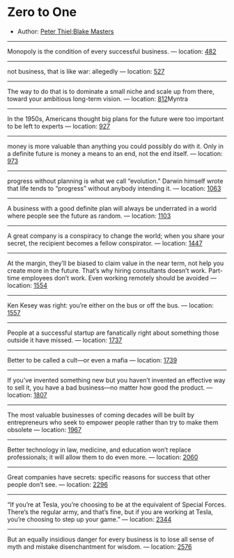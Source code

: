 # Zero to One

* Author: [Peter Thiel;Blake Masters]()


---
Monopoly is the condition of every successful business. — location: [482]()

---
not business, that is like war: allegedly — location: [527]()

---
The way to do that is to dominate a small niche and scale up from there, toward your ambitious long-term vision. — location: [812]()Myntra

---
In the 1950s, Americans thought big plans for the future were too important to be left to experts — location: [927]()

---
money is more valuable than anything you could possibly do with it. Only in a definite future is money a means to an end, not the end itself. — location: [973]()

---
progress without planning is what we call “evolution.” Darwin himself wrote that life tends to “progress” without anybody intending it. — location: [1063]()

---
A business with a good definite plan will always be underrated in a world where people see the future as random. — location: [1103]()

---
A great company is a conspiracy to change the world; when you share your secret, the recipient becomes a fellow conspirator. — location: [1447]()

---
At the margin, they’ll be biased to claim value in the near term, not help you create more in the future. That’s why hiring consultants doesn’t work. Part-time employees don’t work. Even working remotely should be avoided — location: [1554]()

---
Ken Kesey was right: you’re either on the bus or off the bus. — location: [1557]()

---
People at a successful startup are fanatically right about something those outside it have missed. — location: [1737]()

---
Better to be called a cult—or even a mafia — location: [1739]()

---
If you’ve invented something new but you haven’t invented an effective way to sell it, you have a bad business—no matter how good the product. — location: [1807]()

---
The most valuable businesses of coming decades will be built by entrepreneurs who seek to empower people rather than try to make them obsolete — location: [1967]()

---
Better technology in law, medicine, and education won’t replace professionals; it will allow them to do even more. — location: [2060]()

---
Great companies have secrets: specific reasons for success that other people don’t see. — location: [2296]()

---
“If you’re at Tesla, you’re choosing to be at the equivalent of Special Forces. There’s the regular army, and that’s fine, but if you are working at Tesla, you’re choosing to step up your game.” — location: [2344]()

---
But an equally insidious danger for every business is to lose all sense of myth and mistake disenchantment for wisdom. — location: [2576]()

